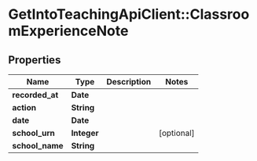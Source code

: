 # GetIntoTeachingApiClient::ClassroomExperienceNote

## Properties
Name | Type | Description | Notes
------------ | ------------- | ------------- | -------------
**recorded_at** | **Date** |  | 
**action** | **String** |  | 
**date** | **Date** |  | 
**school_urn** | **Integer** |  | [optional] 
**school_name** | **String** |  | 


